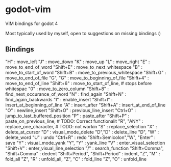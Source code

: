 # godot-vim
VIM bindings for godot 4

Most typically used by myself, open to suggestions on missing bindings :)

## Bindings

"H"                            : move_left
"J"                            : move_down
"K"                            : move_up
"L"                            : move_right
"E"                            : move_to_end_of_word
"Shift+E"                      : move_to_next_whitespace
"B"                            : move_to_start_of_word
"Shift+B"                      : move_to_previous_whitespace
"Shift+G"                      : move_to_end_of_file
"G", "G"                       : move_to_beginning_of_file
"Shift+4"                      : move_to_end_of_line
"Shift+6"                      : move_to_start_of_line,  # stops before whitespac
"0"                            : move_to_zero_column
"Shift+8"                      : find_next_occurance_of_word
"N"                            : find_again
"Shift+N"                      : find_again_backwards
"I"                            : enable_insert
"Shift+I"                      : insert_at_beginning_of_line
"A"                            : insert_after
"Shift+A"                      : insert_at_end_of_line
"O"                            : newline_insert
"Shift+O"                      : previous_line_insert
"Ctrl+O"                       : jump_to_last_buffered_position
"P"                            : paste_after
"Shift+P"                      : paste_on_previous_line, # TODO: Correct functionalit
"R", "ANY"                     : replace_one_character,  # TODO: not workin
"S"                            : replace_selection
"X"                            : delete_at_cursor
"D"                            : visual_mode_delete
"D","D"                        : delete_line
"D", "W"                       : delete_word
"U"                            : undo
"Ctrl+R"                       : redo
"Shift+Semicolon","W", "Enter" : save
"Y"                            : visual_mode_yank
"Y", "Y"                       : yank_line
"V"                            : enter_visual_selection
"Shift+V"                      : enter_visual_line_selection
"/"                            : search_function
"Shift+Comma", "Shift+Comma"   : dedent
"Shift+Period", "Shift+Period" : indent,
"Z", "M"                       : fold_all
"Z", "R"                       : unfold_all,
"Z", "C"                       : fold_line
"Z", "O"                       : unfold_line